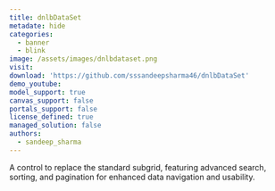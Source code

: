```yaml
---
title: dnlbDataSet
metadate: hide
categories:
  - banner
  - blink
image: /assets/images/dnlbdataset.png
visit: 
download: 'https://github.com/sssandeepsharma46/dnlbDataSet'
demo_youtube: 
model_support: true
canvas_support: false
portals_support: false
license_defined: true
managed_solution: false
authors:
  - sandeep_sharma
---
```

A control to replace the standard subgrid, featuring advanced search, sorting, and pagination for enhanced data navigation and usability.
